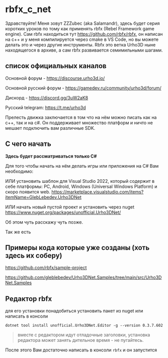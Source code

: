 # rbfx_c_net

Здравствуйте!
Меня зовут ZZZubec (aka Salamandr), здесь будет серия коротких уроков по тому как применять rbfx (Rebel Framework game engine).
Сам rbfx находиться тут https://github.com/rbfx/rbfx, он написан на с++ и у меня компилируется через cmake в VS Code, но вы можете делать это и через другие инструменты.
Rbfx это ветка Urho3D ныне находящегося в архиве, а сам rbfx развивается семимильными шагами.

## список официальных каналов
Основной форум - https://discourse.urho3d.io/

Основной русский форум - https://gamedev.ru/community/urho3d/forum/

Дискорд - https://discord.gg/3uW2aK8

Русский telegram: https://t.me/urho3d

Прелесть движка заключается в том что на нём можно писать как на с++, так и на c#. Он поддерживает множество платформ и ничто не мешает подключить вам различные SDK.


## С чего начать
**Здесь будет рассматриваться только C#**

Для того чтобы начать на нём делать игры или приложения на C# Вам необходимо:

ИЛИ установить шаблон для Visual Studio 2022, который содержит в себе платформы: PC, Android, Windows (Universal Windows Platform) и скоро появится web. https://marketplace.visualstudio.com/items?itemName=GlebLebedev.Urho3DNet

ИЛИ начать новый пустой проект и установить через nuget https://www.nuget.org/packages/unofficial.Urho3DNet/

Об этом чуть расскажу чуть позже.

Так же есть 
## Примеры кода которые уже созданы (хоть здесь их соберу)
https://github.com/rbfx/sample-project

https://github.com/gleblebedev/Urho3DNet.Samples/tree/main/src/Urho3DNet.Samples


## Редактор rbfx
для его установки понадобиться установить пакет из nuget или написать в консоли

`dotnet tool install unofficial.Urho3DNet.Editor -g --version 0.3.7.602`
> вместе с редактором идут отладочные заголовки, установка редактора может занять дительное время - не пугайтесь.


После этого Вам достаточно написать в консоли `rbfx` и он запустится
